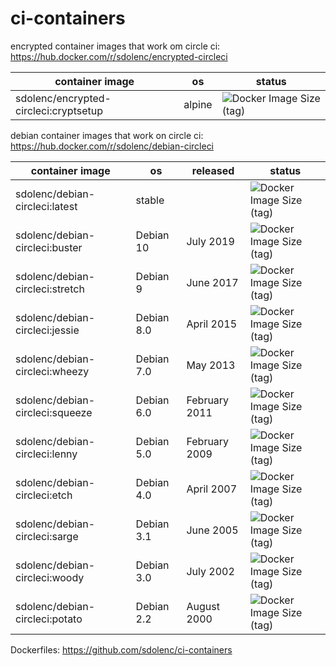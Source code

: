 # ci-containers

encrypted container images that work om circle ci: https://hub.docker.com/r/sdolenc/encrypted-circleci

| container image    | os         | status |
|--------------------|------------|--------|
| sdolenc/encrypted-circleci:cryptsetup | alpine | ![Docker Image Size (tag)](https://img.shields.io/docker/image-size/sdolenc/encrypted-circleci/cryptsetup) |


debian container images that work on circle ci: https://hub.docker.com/r/sdolenc/debian-circleci

| container image    | os         | released      | status |
|--------------------|------------|---------------|--------|
| sdolenc/debian-circleci:latest  | stable |  | ![Docker Image Size (tag)](https://img.shields.io/docker/image-size/sdolenc/debian-circleci/latest) |
| sdolenc/debian-circleci:buster  | Debian 10  | July 2019     | ![Docker Image Size (tag)](https://img.shields.io/docker/image-size/sdolenc/debian-circleci/buster) |
| sdolenc/debian-circleci:stretch | Debian 9   | June 2017     | ![Docker Image Size (tag)](https://img.shields.io/docker/image-size/sdolenc/debian-circleci/stretch) |
| sdolenc/debian-circleci:jessie  | Debian 8.0 | April 2015    | ![Docker Image Size (tag)](https://img.shields.io/docker/image-size/sdolenc/debian-circleci/jessie) |
| sdolenc/debian-circleci:wheezy  | Debian 7.0 | May 2013      | ![Docker Image Size (tag)](https://img.shields.io/docker/image-size/sdolenc/debian-circleci/wheezy) |
| sdolenc/debian-circleci:squeeze | Debian 6.0 | February 2011 | ![Docker Image Size (tag)](https://img.shields.io/docker/image-size/sdolenc/debian-circleci/squeeze) |
| sdolenc/debian-circleci:lenny   | Debian 5.0 | February 2009 | ![Docker Image Size (tag)](https://img.shields.io/docker/image-size/sdolenc/debian-circleci/lenny) |
| sdolenc/debian-circleci:etch    | Debian 4.0 | April 2007    | ![Docker Image Size (tag)](https://img.shields.io/docker/image-size/sdolenc/debian-circleci/etch) |
| sdolenc/debian-circleci:sarge   | Debian 3.1 | June 2005     | ![Docker Image Size (tag)](https://img.shields.io/docker/image-size/sdolenc/debian-circleci/sarge) |
| sdolenc/debian-circleci:woody   | Debian 3.0 | July 2002     | ![Docker Image Size (tag)](https://img.shields.io/docker/image-size/sdolenc/debian-circleci/woody) |
| sdolenc/debian-circleci:potato  | Debian 2.2 | August 2000   | ![Docker Image Size (tag)](https://img.shields.io/docker/image-size/sdolenc/debian-circleci/potato) |

Dockerfiles: https://github.com/sdolenc/ci-containers
